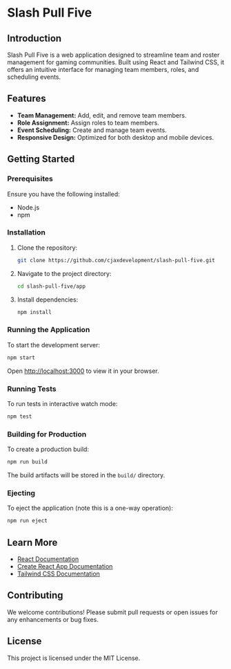 # Slash Pull Five

## Introduction

Slash Pull Five is a web application designed to streamline team and roster management for gaming communities. Built using React and Tailwind CSS, it offers an intuitive interface for managing team members, roles, and scheduling events.

## Features

- **Team Management:** Add, edit, and remove team members.
- **Role Assignment:** Assign roles to team members.
- **Event Scheduling:** Create and manage team events.
- **Responsive Design:** Optimized for both desktop and mobile devices.

## Getting Started

### Prerequisites

Ensure you have the following installed:
- Node.js
- npm

### Installation

1. Clone the repository:
    ```bash
    git clone https://github.com/cjaxdevelopment/slash-pull-five.git
    ```
2. Navigate to the project directory:
    ```bash
    cd slash-pull-five/app
    ```
3. Install dependencies:
    ```bash
    npm install
    ```

### Running the Application

To start the development server:
```bash
npm start
```
Open [http://localhost:3000](http://localhost:3000) to view it in your browser.

### Running Tests

To run tests in interactive watch mode:
```bash
npm test
```

### Building for Production

To create a production build:
```bash
npm run build
```
The build artifacts will be stored in the `build/` directory.

### Ejecting

To eject the application (note this is a one-way operation):
```bash
npm run eject
```

## Learn More

- [React Documentation](https://reactjs.org/)
- [Create React App Documentation](https://facebook.github.io/create-react-app/docs/getting-started)
- [Tailwind CSS Documentation](https://tailwindcss.com/docs)

## Contributing

We welcome contributions! Please submit pull requests or open issues for any enhancements or bug fixes.

## License

This project is licensed under the MIT License.
